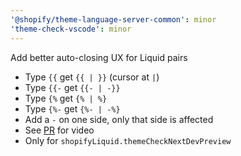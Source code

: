 ```yaml
---
'@shopify/theme-language-server-common': minor
'theme-check-vscode': minor
---
```


Add better auto-closing UX for Liquid pairs

- Type `{{` get `{{ | }}` (cursor at `|`)
- Type `{{-` get `{{- | -}}`
- Type `{%` get `{% | %}`
- Type `{%-` get `{%- | -%}`
- Add a `-` on one side, only that side is affected
- See [PR](https://github.com/Shopify/theme-tools/pull/242) for video
- Only for `shopifyLiquid.themeCheckNextDevPreview`
